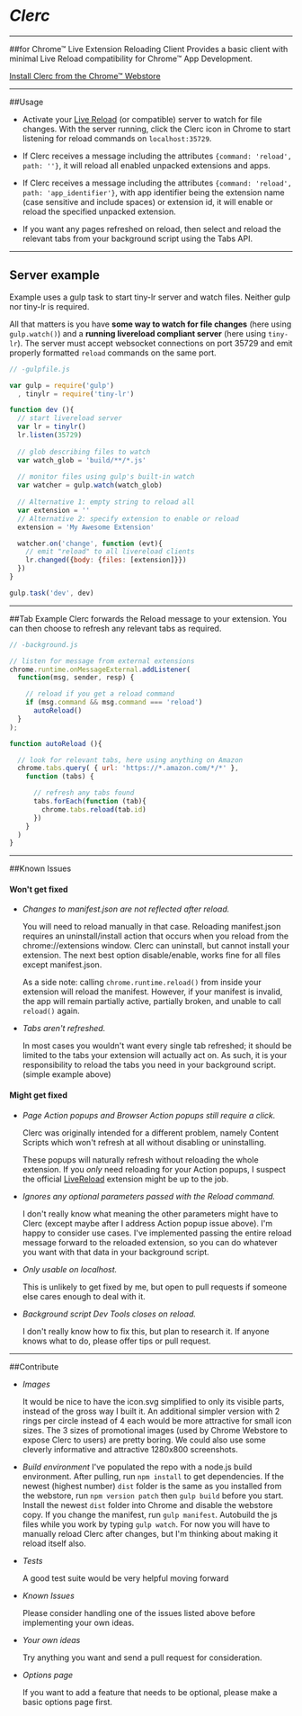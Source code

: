 # *Clerc*

----
##for Chrome™ Live Extension Reloading Client
Provides a basic client with minimal Live Reload compatibility for Chrome™ App Development.

[Install Clerc from the Chrome™ Webstore](https://chrome.google.com/webstore/detail/clerc/dncedehofgbacgaojmingbdfogecjjbj)

----
##Usage
* Activate your [Live Reload](http://livereload.com) (or compatible) server to watch for file changes. With the server running, click the Clerc icon in Chrome to start listening for reload commands on `localhost:35729`.

* If Clerc receives a message including the attributes ``{command: 'reload', path: ''}``, it will reload all enabled unpacked extensions and apps.

* If Clerc receives a message including the attributes ``{command: 'reload', path: 'app_identifier'}``, with app identifier being the extension name (case sensitive and include spaces) or extension id, it will enable or reload the specified unpacked extension.

* If you want any pages refreshed on reload, then select and reload the relevant tabs from your background script using the Tabs API.

----
## Server example
Example uses a gulp task to start tiny-lr server and watch files. Neither gulp nor tiny-lr is required. 

All that matters is you have **some way to watch for file changes** (here using ``gulp.watch()``) and a **running livereload compliant server** (here using ``tiny-lr``). The server must accept websocket connections on port 35729 and emit properly formatted ``reload`` commands on the same port.

```javascript
// -gulpfile.js

var gulp = require('gulp')
  , tinylr = require('tiny-lr')

function dev (){
  // start livereload server
  var lr = tinylr()
  lr.listen(35729)
  
  // glob describing files to watch
  var watch_glob = 'build/**/*.js'
  
  // monitor files using gulp's built-in watch
  var watcher = gulp.watch(watch_glob)
  
  // Alternative 1: empty string to reload all
  var extension = ''
  // Alternative 2: specify extension to enable or reload
  extension = 'My Awesome Extension'

  watcher.on('change', function (evt){
    // emit "reload" to all livereload clients
    lr.changed({body: {files: [extension]}})
  })
}

gulp.task('dev', dev)
```

----
##Tab Example
Clerc forwards the Reload message to your extension. You can then choose to refresh any relevant tabs as required.

```javascript
// -background.js

// listen for message from external extensions
chrome.runtime.onMessageExternal.addListener(
  function(msg, sender, resp) {

    // reload if you get a reload command
    if (msg.command && msg.command === 'reload')
      autoReload()
  }
);

function autoReload (){

  // look for relevant tabs, here using anything on Amazon
  chrome.tabs.query( { url: 'https://*.amazon.com/*/*' },
    function (tabs) {

      // refresh any tabs found
      tabs.forEach(function (tab){
        chrome.tabs.reload(tab.id)
      })
    }
  )
}
```

----
##Known Issues

#### Won't get fixed
* *Changes to manifest.json are not reflected after reload.*

    You will need to reload manually in that case. Reloading manifest.json requires an uninstall/install action that occurs when you reload from the chrome://extensions window. Clerc can uninstall, but cannot install your extension. The next best option disable/enable, works fine for all files except manifest.json.

    As a side note: calling ``chrome.runtime.reload()`` from inside your extension will reload the manifest. However, if your manifest is invalid, the app will remain partially active, partially broken, and unable to call ``reload()`` again.

* *Tabs aren't refreshed.*
    
    In most cases you wouldn't want every single tab refreshed; it should be limited to the tabs your extension will actually act on. As such, it is your responsibility to reload the tabs you need in your background script. (simple example above)

#### Might get fixed
* *Page Action popups and Browser Action popups still require a click.*
    
    Clerc was originally intended for a different problem, namely Content Scripts which won't refresh at all without disabling or uninstalling.
 
    These popups will naturally refresh without reloading the whole extension. If you *only* need reloading for your Action popups, I suspect the official [LiveReload](http://livereload.com) extension might be up to the job.

* *Ignores any optional parameters passed with the Reload command.*
 
    I don't really know what meaning the other parameters might have to Clerc (except maybe after I address Action popup issue above). I'm happy to consider use cases. I've implemented passing the entire reload message forward to the reloaded extension, so you can do whatever you want with that data in your background script.

* *Only usable on localhost.*
 
    This is unlikely to get fixed by me, but open to pull requests if someone else cares enough to deal with it.

* *Background script Dev Tools closes on reload.*

    I don't really know how to fix this, but plan to research it. If anyone knows what to do, please offer tips or pull request.

----
##Contribute

* *Images*
  
    It would be nice to have the icon.svg simplified to only its visible parts, instead of the gross way I built it. An additional simpler version with 2 rings per circle instead of 4 each would be more attractive for small icon sizes. The 3 sizes of promotional images (used by Chrome Webstore to expose Clerc to users) are pretty boring. We could also use some cleverly informative and attractive 1280x800 screenshots. 

* *Build environment*
  I've populated the repo with a node.js build environment. After pulling, run `npm install` to get dependencies. If the newest (highest number) `dist` folder is the same as you installed from the webstore, run `npm version patch` then `gulp build` before you start. Install the newest `dist` folder into Chrome and disable the webstore copy. If you change the manifest, run `gulp manifest`. Autobuild the js files while you work by typing `gulp watch`. For now you will have to manually reload Clerc after changes, but I'm thinking about making it reload itself also.

* *Tests*
    
    A good test suite would be very helpful moving forward

* *Known Issues*

    Please consider handling one of the issues listed above before implementing your own ideas.

* *Your own ideas*

    Try anything you want and send a pull request for consideration. 

* *Options page*
    
    If you want to add a feature that needs to be optional, please make a basic options page first.